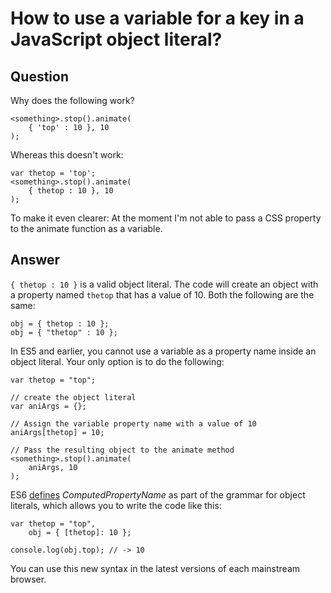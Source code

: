 
# How to use a variable for a key in a JavaScript object literal?

## Question
        
Why does the following work?

    <something>.stop().animate(
        { 'top' : 10 }, 10
    );
    

Whereas this doesn't work:

    var thetop = 'top';
    <something>.stop().animate(
        { thetop : 10 }, 10
    );
    

To make it even clearer: At the moment I'm not able to pass a CSS property to the animate function as a variable.

## Answer
        
`{ thetop : 10 }` is a valid object literal. The code will create an object with a property named `thetop` that has a value of 10. Both the following are the same:

    obj = { thetop : 10 };
    obj = { "thetop" : 10 };
    

In ES5 and earlier, you cannot use a variable as a property name inside an object literal. Your only option is to do the following:

    var thetop = "top";
    
    // create the object literal
    var aniArgs = {};
    
    // Assign the variable property name with a value of 10
    aniArgs[thetop] = 10; 
    
    // Pass the resulting object to the animate method
    <something>.stop().animate(
        aniArgs, 10  
    );  
    

ES6 [defines](http://www.ecma-international.org/ecma-262/6.0/#sec-object-initializer) _ComputedPropertyName_ as part of the grammar for object literals, which allows you to write the code like this:

    var thetop = "top",
        obj = { [thetop]: 10 };
    
    console.log(obj.top); // -> 10
    

You can use this new syntax in the latest versions of each mainstream browser.
